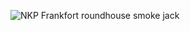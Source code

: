 ![NKP Frankfort roundhouse smoke jack](https://github.com/user-attachments/assets/8e0e7aa2-28a2-4c1d-b02c-073a125a9cc1)
